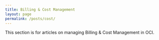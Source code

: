 ```yaml
---
title: Billing & Cost Management
layout: page
permalink: /posts/cost/
---
```


This section is for articles on managing Billing & Cost Management in OCI. 